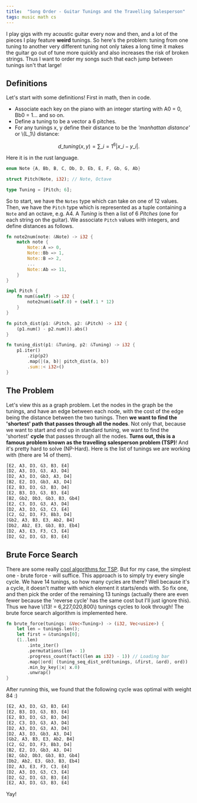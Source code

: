 ```yaml
---
title:  "Song Order - Guitar Tunings and the Travelling Salesperson"
tags: music math cs
---
```


I play gigs with my acoustic guitar every now and then, and a lot of the pieces I play feature **weird** tunings. So here's the problem: tuning from one tuning to another very different tuning not only takes a long time it makes the guitar go out of tune more quickly and also increases the risk of broken strings. Thus I want to order my songs such that each jump between tunings isn't that large!

## Definitions
Let's start with some definitions! First in math, then in code. 
* Associate each key on the piano with an integer starting with A0 = 0, Bb0 = 1... and so on.
* Define a tuning to be a vector a 6 pitches.
* For any tunings x, y define their distance to be the *'manhattan distance'* or \\(L_1\\) distance:

$$d\_{tuning}(x, y) = \sum\_{i=1}^6 |x\_i - y\_i|.$$

Here it is in the rust language.

```rust
enum Note {A, Bb, B, C, Db, D, Eb, E, F, Gb, G, Ab}

struct Pitch(Note, i32); // Note, Octave

type Tuning = [Pitch; 6];
```

So to start, we have the `Notes` type which can take on one of 12 values. Then, we have the `Pitch` type which is represented as a tuple containing a `Note` and an octave, e.g. A4. A *Tuning* is then a list of 6 *Pitches* (one for each string on the guitar). We associate `Pitch` values with integers, and define distances as follows.

```rust
fn note2num(note: &Note) -> i32 {
    match note {
        Note::A => 0,
        Note::Bb => 1,
        Note::B => 2,
        ...
        Note::Ab => 11,
    }
}

impl Pitch {
    fn num(&self) -> i32 {
        note2num(&self.0) + (self.1 * 12)
    }
}

fn pitch_dist(p1: &Pitch, p2: &Pitch) -> i32 {
    (p1.num() - p2.num()).abs()
}

fn tuning_dist(p1: &Tuning, p2: &Tuning) -> i32 {
    p1.iter()
        .zip(p2)
        .map(|(a, b)| pitch_dist(a, b))
        .sum::< i32>()
}
```

## The Problem

Let's view this as a graph problem. Let the nodes in the graph be the tunings, and have an edge between each node, with the cost of the edge being the distance between the two tunings. Then **we want to find the 'shortest' path that passes through all the nodes**. Not only that, because we want to start and end up in standard tuning, we want to find the 'shortest' **cycle** that passes through all the nodes. **Turns out, this is a famous problem known as the travelling salesperson problem (TSP)**! And it's pretty hard to solve (NP-Hard). Here is the list of tunings we are working with (there are 14 of them).

```rust
[E2, A3, D3, G3, B3, E4]
[D2, A3, D3, G3, A3, D4]
[D2, A3, D3, Gb3, A3, D4]
[B2, E2, D3, Gb3, A3, D4]
[E2, B3, D3, G3, B3, D4]
[E2, B3, D3, G3, B3, E4]
[B2, Gb2, Db3, Gb3, B3, Gb4]
[E2, C3, D3, G3, A3, D4]
[D2, A3, D3, G3, C3, E4]
[C2, G2, D3, F3, Bb3, D4]
[Gb2, A3, B3, E3, Ab2, B4]
[Db2, Ab2, E3, Gb3, B3, Eb4]
[D2, A3, E3, F3, C3, E4]
[D2, G2, D3, G3, B3, E4]
```

## Brute Force Search
There are some really [cool algorithms for TSP](https://en.wikipedia.org/wiki/Travelling_salesman_problem#Computing_a_solution). But for my case, the simplest one - brute force - will suffice. This approach is to simply try every single cycle. We have 14 tunings, so how many cycles are there? Well because it's a cycle, it doesn't matter with which element it starts/ends with. So fix one, and then pick the order of the remaining 13 tunings (actually there are even fewer because the 'reverse cycle' has the same cost but I'll just ignore this). Thus we have \\(13! = 6,227,020,800\\) tunings cycles to look through! The brute force search algorithm is implemented here.

```rust
fn brute_force(tunings: &Vec<Tuning>) -> (i32, Vec<usize>) {
    let len = tunings.len();
    let first = &tunings[0];
    (1..len)
        .into_iter()
        .permutations(len - 1)
        .progress_count(fact((len as i32) - 1)) // Loading bar
        .map(|ord| (tuning_seq_dist_ord(tunings, &first, &ord), ord))
        .min_by_key(|x| x.0)
        .unwrap()
}
```

After running this, we found that the following cycle was optimal with weight 84 :)

```rust
[E2, A3, D3, G3, B3, E4]
[E2, B3, D3, G3, B3, E4]
[E2, B3, D3, G3, B3, D4]
[E2, C3, D3, G3, A3, D4]
[D2, A3, D3, G3, A3, D4]
[D2, A3, D3, Gb3, A3, D4]
[Gb2, A3, B3, E3, Ab2, B4]
[C2, G2, D3, F3, Bb3, D4]
[B2, E2, D3, Gb3, A3, D4]
[B2, Gb2, Db3, Gb3, B3, Gb4]
[Db2, Ab2, E3, Gb3, B3, Eb4]
[D2, A3, E3, F3, C3, E4]
[D2, A3, D3, G3, C3, E4]
[D2, G2, D3, G3, B3, E4]
[E2, A3, D3, G3, B3, E4]
```

Yay!